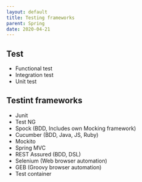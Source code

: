 ```yaml
---
layout: default
title: Testing frameworks
parent: Spring
date: 2020-04-21
---
```



## Test

- Functional test
- Integration test
- Unit test

## Testint frameworks

- Junit
- Test NG
- Spock (BDD, Includes own Mocking framework)
- Cucumber (BDD, Java, JS, Ruby)
- Mockito
- Spring MVC
- REST Assured (BDD, DSL)
- Selenium (Web browser automation)
- GEB (Groovy browser automation)
- Test container